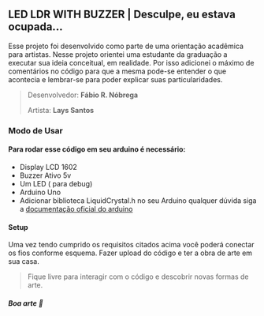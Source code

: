 ## LED LDR WITH BUZZER | Desculpe, eu estava ocupada...

Esse projeto foi desenvolvido como parte de uma orientação acadêmica para artistas. 
Nesse projeto orientei uma estudante da graduação a executar sua ideia conceitual, em realidade. Por isso adicionei o máximo de comentários no código para que a mesma pode-se entender o que acontecia e lembrar-se para poder explicar suas particularidades. 

> Desenvolvedor: **Fábio R. Nóbrega**
> 
> Artista: **Lays Santos**

### Modo de Usar 

#### Para rodar esse código em seu arduino é necessário: 
+ Display LCD 1602 
+ Buzzer Ativo 5v
+ Um LED ( para debug) 
+ Arduino Uno 
+ Adicionar biblioteca LiquidCrystal.h no seu Arduino qualquer dúvida siga a [documentação oficial do arduino](https://www.arduino.cc/en/guide/libraries#) 

#### Setup 

Uma vez tendo cumprido os requisitos citados acima você poderá conectar os fios conforme esquema. Fazer upload do código e ter a obra de arte em sua casa. 

> Fique livre para interagir com o código e descobrir novas formas de arte. 


##### Boa arte 👋


